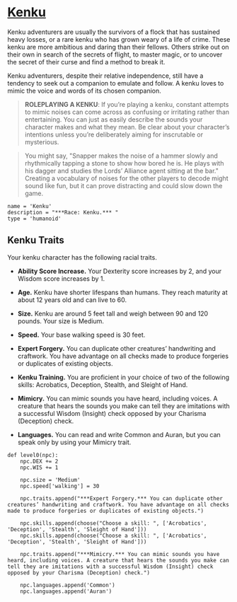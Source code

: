 # [Kenku](../Creatures/Kenku.md)
Kenku adventurers are usually the survivors of a flock that has sustained heavy losses, or a rare kenku who has grown weary of a life of crime. These kenku are more ambitious and daring than their fellows. Others strike out on their own in search of the secrets of flight, to master magic, or to uncover the secret of their curse and find a method to break it.

Kenku adventurers, despite their relative independence, still have a tendency to seek out a companion to emulate and follow. A kenku loves to mimic the voice and words of its chosen companion.

> **ROLEPLAYING A KENKU**: If you’re playing a kenku, constant attempts to mimic noises can come across as confusing or irritating rather than entertaining. You can just as easily describe the sounds your character makes and what they mean. Be clear about your character’s intentions unless you’re deliberately aiming for inscrutable or mysterious.

> You might say, "Snapper makes the noise of a hammer slowly and rhythmically tapping a stone to show how bored he is. He plays with his dagger and studies the Lords’ Alliance agent sitting at the bar." Creating a vocabulary of noises for the other players to decode might sound like fun, but it can prove distracting and could slow down the game.

```
name = 'Kenku'
description = "***Race: Kenku.*** "
type = 'humanoid'
```

## Kenku Traits
Your kenku character has the following racial traits.

* **Ability Score Increase.** Your Dexterity score increases by 2, and your Wisdom score increases by 1.

* **Age.** Kenku have shorter lifespans than humans. They reach maturity at about 12 years old and can live to 60.

* **Size.** Kenku are around 5 feet tall and weigh between 90 and 120 pounds. Your size is Medium.

* **Speed.** Your base walking speed is 30 feet.

* **Expert Forgery.** You can duplicate other creatures’ handwriting and craftwork. You have advantage on all checks made to produce forgeries or duplicates of existing objects.

* **Kenku Training.** You are proficient in your choice of two of the following skills: Acrobatics, Deception, Stealth, and Sleight of Hand.

* **Mimicry.** You can mimic sounds you have heard, including voices. A creature that hears the sounds you make can tell they are imitations with a successful Wisdom (Insight) check opposed by your Charisma (Deception) check.

* **Languages.** You can read and write Common and Auran, but you can speak only by using your Mimicry trait.

```
def level0(npc):
    npc.DEX += 2
    npc.WIS += 1

    npc.size = 'Medium'
    npc.speed['walking'] = 30

    npc.traits.append("***Expert Forgery.*** You can duplicate other creatures’ handwriting and craftwork. You have advantage on all checks made to produce forgeries or duplicates of existing objects.")

    npc.skills.append(choose("Choose a skill: ", ['Acrobatics', 'Deception', 'Stealth', 'Sleight of Hand']))
    npc.skills.append(choose("Choose a skill: ", ['Acrobatics', 'Deception', 'Stealth', 'Sleight of Hand']))

    npc.traits.append("***Mimicry.*** You can mimic sounds you have heard, including voices. A creature that hears the sounds you make can tell they are imitations with a successful Wisdom (Insight) check opposed by your Charisma (Deception) check.")

    npc.languages.append('Common')
    npc.languages.append('Auran')
```